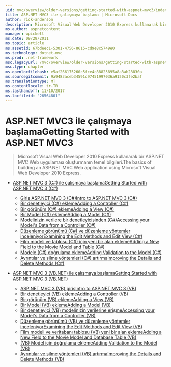 ```yaml
---
uid: mvc/overview/older-versions/getting-started-with-aspnet-mvc3/index
title: ASP.NET MVC3 ile çalışmaya başlama | Microsoft Docs
author: rick-anderson
description: Microsoft Visual Web Developer 2010 Express kullanarak bir ASP.NET MVC Web uygulaması oluşturmanın temel bilgileri.
ms.author: aspnetcontent
manager: wpickett
ms.date: 09/28/2011
ms.topic: article
ms.assetid: 67bdeec1-5301-4756-8615-cd9e8c5749e0
ms.technology: dotnet-mvc
ms.prod: .net-framework
msc.legacyurl: /mvc/overview/older-versions/getting-started-with-aspnet-mvc3
msc.type: chapter
ms.openlocfilehash: e5af266175260c5fce4c88823895a8a8ab28830a
ms.sourcegitcommit: 9a9483aceb34591c97451997036a9120c3fe2baf
ms.translationtype: MT
ms.contentlocale: tr-TR
ms.lasthandoff: 11/10/2017
ms.locfileid: "26564801"
---
```

<a name="getting-started-with-aspnet-mvc3"></a><span data-ttu-id="1f43b-103">ASP.NET MVC3 ile çalışmaya başlama</span><span class="sxs-lookup"><span data-stu-id="1f43b-103">Getting Started with ASP.NET MVC3</span></span>
====================
> <span data-ttu-id="1f43b-104">Microsoft Visual Web Developer 2010 Express kullanarak bir ASP.NET MVC Web uygulaması oluşturmanın temel bilgileri.</span><span class="sxs-lookup"><span data-stu-id="1f43b-104">The basics of building an ASP.NET MVC Web application using Microsoft Visual Web Developer 2010 Express.</span></span>


- [<span data-ttu-id="1f43b-105">ASP.NET MVC 3 (C#) ile çalışmaya başlama</span><span class="sxs-lookup"><span data-stu-id="1f43b-105">Getting Started with ASP.NET MVC 3 (C#)</span></span>](cs/index.md)

    - [<span data-ttu-id="1f43b-106">Giriş ASP.NET MVC 3 (C#)</span><span class="sxs-lookup"><span data-stu-id="1f43b-106">Intro to ASP.NET MVC 3 (C#)</span></span>](cs/intro-to-aspnet-mvc-3.md)
    - [<span data-ttu-id="1f43b-107">Bir denetleyici (C#) ekleme</span><span class="sxs-lookup"><span data-stu-id="1f43b-107">Adding a Controller (C#)</span></span>](cs/adding-a-controller.md)
    - [<span data-ttu-id="1f43b-108">Bir görünüm (C#) ekleme</span><span class="sxs-lookup"><span data-stu-id="1f43b-108">Adding a View (C#)</span></span>](cs/adding-a-view.md)
    - [<span data-ttu-id="1f43b-109">Bir Model (C#) ekleme</span><span class="sxs-lookup"><span data-stu-id="1f43b-109">Adding a Model (C#)</span></span>](cs/adding-a-model.md)
    - [<span data-ttu-id="1f43b-110">Modelinizin verilere bir denetleyicisinden (C#)</span><span class="sxs-lookup"><span data-stu-id="1f43b-110">Accessing your Model's Data from a Controller (C#)</span></span>](cs/accessing-your-models-data-from-a-controller.md)
    - [<span data-ttu-id="1f43b-111">Düzenleme görünümü (C#) ve düzenleme yöntemler inceleniyor</span><span class="sxs-lookup"><span data-stu-id="1f43b-111">Examining the Edit Methods and Edit View (C#)</span></span>](cs/examining-the-edit-methods-and-edit-view.md)
    - [<span data-ttu-id="1f43b-112">Film modeli ve tablosu (C#) için yeni bir alan ekleme</span><span class="sxs-lookup"><span data-stu-id="1f43b-112">Adding a New Field to the Movie Model and Table (C#)</span></span>](cs/adding-a-new-field.md)
    - [<span data-ttu-id="1f43b-113">Modele (C#) doğrulama ekleme</span><span class="sxs-lookup"><span data-stu-id="1f43b-113">Adding Validation to the Model (C#)</span></span>](cs/adding-validation-to-the-model.md)
    - [<span data-ttu-id="1f43b-114">Ayrıntılar ve silme yöntemleri (C#) artırma</span><span class="sxs-lookup"><span data-stu-id="1f43b-114">Improving the Details and Delete Methods (C#)</span></span>](cs/improving-the-details-and-delete-methods.md)
- [<span data-ttu-id="1f43b-115">ASP.NET MVC 3 (VB.NET) ile çalışmaya başlama</span><span class="sxs-lookup"><span data-stu-id="1f43b-115">Getting Started with ASP.NET MVC 3 (VB.NET)</span></span>](vb/index.md)

    - [<span data-ttu-id="1f43b-116">ASP.NET MVC 3 (VB) giriş</span><span class="sxs-lookup"><span data-stu-id="1f43b-116">Intro to ASP.NET MVC 3 (VB)</span></span>](vb/intro-to-aspnet-mvc-3.md)
    - [<span data-ttu-id="1f43b-117">Bir denetleyici (VB) ekleme</span><span class="sxs-lookup"><span data-stu-id="1f43b-117">Adding a Controller (VB)</span></span>](vb/adding-a-controller.md)
    - [<span data-ttu-id="1f43b-118">Bir görünüm (VB) ekleme</span><span class="sxs-lookup"><span data-stu-id="1f43b-118">Adding a View (VB)</span></span>](vb/adding-a-view.md)
    - [<span data-ttu-id="1f43b-119">Bir Model (VB) ekleme</span><span class="sxs-lookup"><span data-stu-id="1f43b-119">Adding a Model (VB)</span></span>](vb/adding-a-model.md)
    - [<span data-ttu-id="1f43b-120">Bir denetleyici (VB) modelinizin verilerine erişme</span><span class="sxs-lookup"><span data-stu-id="1f43b-120">Accessing your Model's Data from a Controller (VB)</span></span>](vb/accessing-your-models-data-from-a-controller.md)
    - [<span data-ttu-id="1f43b-121">Düzenleme görünümü (VB) ve düzenleme yöntemler inceleniyor</span><span class="sxs-lookup"><span data-stu-id="1f43b-121">Examining the Edit Methods and Edit View (VB)</span></span>](vb/examining-the-edit-methods-and-edit-view.md)
    - [<span data-ttu-id="1f43b-122">Film modeli ve veritabanı tablosu (VB) yeni bir alan ekleme</span><span class="sxs-lookup"><span data-stu-id="1f43b-122">Adding a New Field to the Movie Model and Database Table (VB)</span></span>](vb/adding-a-new-field.md)
    - [<span data-ttu-id="1f43b-123">(VB) Model için doğrulama ekleme</span><span class="sxs-lookup"><span data-stu-id="1f43b-123">Adding Validation to the Model (VB)</span></span>](vb/adding-validation-to-the-model.md)
    - [<span data-ttu-id="1f43b-124">Ayrıntılar ve silme yöntemleri (VB) artırma</span><span class="sxs-lookup"><span data-stu-id="1f43b-124">Improving the Details and Delete Methods (VB)</span></span>](vb/improving-the-details-and-delete-methods.md)
